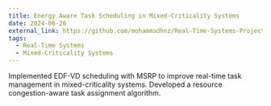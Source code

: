 ```yaml
---
title: Energy Aware Task Scheduling in Mixed-Criticality Systems
date: 2024-06-26
external_link: https://github.com/mohammadhnz/Real-Time-Systems-Projects
tags:
  - Real-Time Systems
  - Mixed-Criticality Systems
---
```

Implemented EDF-VD scheduling with MSRP to improve real-time task management in mixed-criticality systems. 
Developed a resource congestion-aware task assignment algorithm.
<!--more-->
